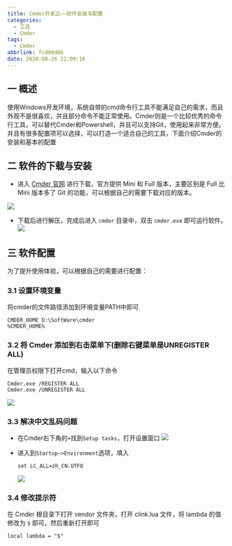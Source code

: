 ```yaml
---
title: Cmder开发之——软件安装与配置
categories:
  - 工具
  - Cmder
tags:
  - Cmder
abbrlink: fcd00d86
date: 2020-08-26 22:09:16
---
```

## 一 概述

使用Windows开发环境，系统自带的cmd命令行工具不能满足自己的需求，而且外观不是很喜欢，并且部分命令不能正常使用。Cmder则是一个比较优秀的命令行工具，可以替代Cmder和Powershell，并且可以支持Git，使用起来非常方便。并且有很多配置项可以选择，可以打造一个适合自己的工具，下面介绍Cmder的安装和基本的配置

<!--more-->

## 二 软件的下载与安装

* 进入 [Cmder 官网][11] 进行下载，官方提供 Mini 和 Full 版本，主要区别是 Full 比 Mini 版本多了 Git 的功能，可以根据自己的需要下载对应的版本。

![][1]
* 下载后进行解压，完成后进入 `cmder` 目录中，双击 `cmder.exe` 即可运行软件。
![][2]

## 三 软件配置

为了提升使用体验，可以根据自己的需要进行配置：

### 3.1 设置环境变量

将cmder的文件路径添加到环境变量PATH中即可

```
CMDER_HOME D:\SoftWare\cmder
%CMDER_HOME%
```

### 3.2 将 Cmder 添加到右击菜单下(删除右键菜单是UNREGISTER ALL)

在管理员权限下打开cmd，输入以下命令

```
Cmder.exe /REGISTER ALL
Cmder.exe /UNREGISTER ALL
```

![][3]
### 3.3 解决中文乱码问题

* 在Cmder右下角的`+`找到`Setup tasks`，打开设置窗口
  ![][4]
  
* 进入到`Startup—>Environment`选项，填入

  ```
  set LC_ALL=zh_CN.UTF8
  ```
  
  ![][5]

### 3.4 修改提示符

在 Cmder 根目录下打开 vendor 文件夹，打开 clink.lua 文件，将 lambda 的值修改为 `$` 即可，然后重新打开即可

```
local lambda = "$"
```



[1]:https://cdn.jsdelivr.net/gh/pgzxc/CDN/blog-image/cmder-download-select.png
[2]:https://cdn.jsdelivr.net/gh/pgzxc/CDN/blog-image/cmder-exe-run.png
[3]:https://cdn.jsdelivr.net/gh/pgzxc/CDN/blog-image/cmder-register-all.png
[4]:https://cdn.jsdelivr.net/gh/pgzxc/CDN/blog-image/cmder-setup-tasks.png
[5]:https://cdn.jsdelivr.net/gh/pgzxc/CDN/blog-image/cmder-startup-environment-zh.png
[11]:https://cmder.net